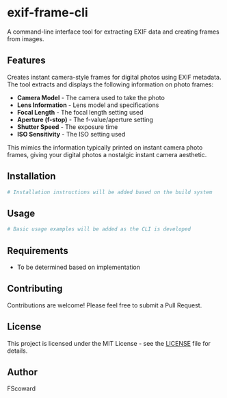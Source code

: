 # exif-frame-cli

A command-line interface tool for extracting EXIF data and creating frames from images.

## Features

Creates instant camera-style frames for digital photos using EXIF metadata. The tool extracts and displays the following information on photo frames:

- **Camera Model** - The camera used to take the photo
- **Lens Information** - Lens model and specifications  
- **Focal Length** - The focal length setting used
- **Aperture (f-stop)** - The f-value/aperture setting
- **Shutter Speed** - The exposure time
- **ISO Sensitivity** - The ISO setting used

This mimics the information typically printed on instant camera photo frames, giving your digital photos a nostalgic instant camera aesthetic.

## Installation

```bash
# Installation instructions will be added based on the build system
```

## Usage

```bash
# Basic usage examples will be added as the CLI is developed
```

## Requirements

- To be determined based on implementation

## Contributing

Contributions are welcome! Please feel free to submit a Pull Request.

## License

This project is licensed under the MIT License - see the [LICENSE](LICENSE) file for details.

## Author

FScoward
